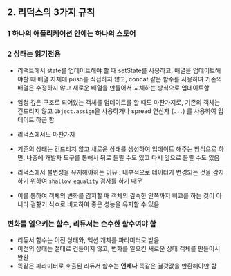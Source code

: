 ## 2. 리덕스의 3가지 규칙

### 1 하나의 애플리케이션 안에는 하나의 스토어

### 2 상태는 읽기전용

- 리액트에서 state를 업데이트해야 할 때 setState를 사용하고, 배열을 업데이트해야할 때 배열 자체에 push를 직접하지 않고, concat 같은 함수를 사용하여 기존의 배열은 수정하지 않고 새로운 배열을 만들어서 교체하는 방식으로 업데이트함
- 엄청 깊은 구조로 되어있는 객체를 업데이트를 할 때도 마찬가지로, 기존의 객체는 건드리지 않고 `Object.assign`을 사용하거나 spread 연산자 (`...`) 를 사용하여 업데이트 하곤 함

- 리덕스에서도 마찬가지
- 기존의 상태는 건드리지 않고 새로운 상태를 생성하여 업데이트 해주는 방식으로 하면, 나중에 개발자 도구를 통해서 뒤로 돌릴 수도 있고 다시 앞으로 돌릴 수도 있음

- 리덕스에서 불변성을 유지해야하는 이유 : 내부적으로 데이터가 변경되는 것을 감지하기 위하여 `shallow equality` 검사를 하기 때문
- 이를 통하여 객체의 변화를 감지할 때 객체의 깊숙한 안쪽까지 비교를 하는 것이 아니라 겉핥기 식ㅇ로 비교하여 좋은 성능을 유지할 수 있음

### 변화를 일으키는 함수, 리듀서는 순수한 함수여야 함

- 리듀서 함수는 이전 상태와, 액션 개체를 파라미터로 받음
- 이전의 상태는 절대로 건들이지 않고, 변화를 일으킨 새로운 상태 객체를 만들어서 반환
- 똑같은 파라미터로 호출된 리듀서 함수는 **언제나** 똑같은 결괏값을 반환해야만 함
